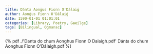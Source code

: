 ```yaml
---
title: Dánta Aonġus Fionn O'Dálaiġ
author: Aonġus Fionn O'Dálaiġ
date: 1590-01-01 01:01:01
categories: [Library, Poetry, Gaeilge]
tags: [Bilingual, Ogmanac]
---
```



{% pdf ./'Danta do chum Aonghus Fionn O Dalaigh.pdf' Dánta do chum Aonghus Fionn O'Dálaigh.pdf %}